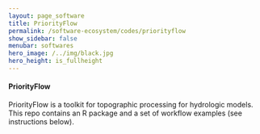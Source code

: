 ```yaml
---
layout: page_software
title: PriorityFlow
permalink: /software-ecosystem/codes/priorityflow
show_sidebar: false
menubar: softwares
hero_image: /../img/black.jpg
hero_height: is_fullheight
---
```


#### PriorityFlow [<i class="fab fa-github"></i>](https://github.com/lecondon/PriorityFlow)

PriorityFlow is a toolkit for topographic processing for hydrologic models. This repo contains an R package and a set of workflow examples (see instructions below).
